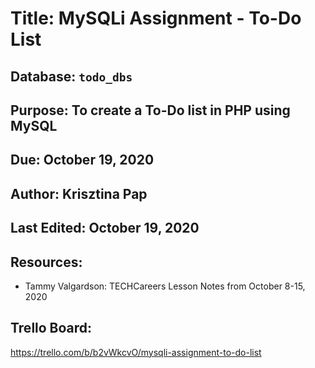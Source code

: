 # Title: MySQLi Assignment - To-Do List

## Database: `todo_dbs`

## Purpose: To create a To-Do list in PHP using MySQL

## Due: October 19, 2020

## Author: Krisztina Pap

## Last Edited: October 19, 2020

## Resources:
- Tammy Valgardson: TECHCareers Lesson Notes from October 8-15, 2020


## Trello Board:
https://trello.com/b/b2vWkcvO/mysqli-assignment-to-do-list